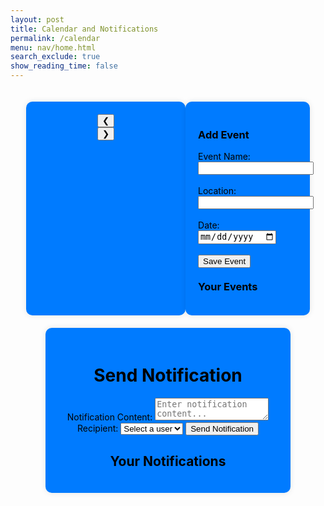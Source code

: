 ```yaml
---
layout: post
title: Calendar and Notifications
permalink: /calendar
menu: nav/home.html
search_exclude: true
show_reading_time: false
---
```


<style>
    .container {
        display: flex;
        justify-content: space-between;
        width: 90%;
        margin: auto;
        padding: 20px;
    }
    .calendar-container {
        width: 60%;
        text-align: center;
        padding: 20px;
        background: #007BFF;
        border-radius: 10px;
        box-shadow: 0 0 10px rgba(0, 0, 0, 0.1);
    }
    .event-container {
        width: 35%;
        padding: 20px;
        background: #007BFF;
        border-radius: 10px;
        box-shadow: 0 0 10px rgba(0, 0, 0, 0.1);
    }
    .calendar-grid {
        display: grid;
        grid-template-columns: repeat(7, 1fr);
        gap: 5px;
        padding: 10px;
    }
    .day-name, .day {
        text-align: center;
        padding: 10px;
        font-size: 16px;
        color: black;
    }
    .day {
        border: 1px solid #ddd;
        cursor: pointer;
        background: #87CEFA;
        border-radius: 5px;
    }
    .day:hover {
        background: #0056b3;
    }
    .event-day {
        background-color: #0056b3;
    }
    .event-item {
        background: #87CEFA;
        padding: 10px;
        margin: 5px 0;
        border-radius: 5px;
        box-shadow: 0 0 5px rgba(0, 0, 0, 0.1);
    }
    .notifications-container {
        width: 70%;
        margin: auto;
        text-align: center;
        padding: 20px;
        background: #007BFF;
        border-radius: 10px;
        box-shadow: 0 0 10px rgba(0, 0, 0, 0.1);
    }
</style>

<div class="container">
    <!-- Calendar Section -->
    <div class="calendar-container">
        <div class="calendar-header">
            <button id="prev-month" onclick="changeMonth(-1)">&#10094;</button>
            <div class="month-year" id="month-year"></div>
            <button id="next-month" onclick="changeMonth(1)">&#10095;</button>
        </div>
        <div class="calendar-grid" id="calendar-days"></div>
    </div>
    <!-- Event Form & List -->
    <div class="event-container">
        <h3 style="color: black;">Add Event</h3>
        <form id="eventForm">
            <label for="eventName" style="color: black;">Event Name:</label>
            <input type="text" id="eventName" required><br><br>
            <label for="eventLocation" style="color: black;">Location:</label>
            <input type="text" id="eventLocation" required><br><br>
            <label for="startDate" style="color: black;">Date:</label>
            <input type="date" id="startDate" required><br><br>
            <button type="submit">Save Event</button>
        </form>
        <h3 style="color: black; margin-top: 20px;">Your Events</h3>
        <div id="event-list"></div>
    </div>
</div>

<!-- Notifications Section -->
<div class="notifications-container">
    <h1 class="page-title" style="color: black;">Send Notification</h1>
    <form id="notificationForm">
        <label for="content" style="color: black;">Notification Content:</label>
        <textarea id="content" required placeholder="Enter notification content..."></textarea>
        <label for="recipient_id" style="color: black;">Recipient:</label>
        <select id="recipient_id" required>
            <option value="" disabled selected>Select a user</option>
        </select>
        <button type="submit">Send Notification</button>
    </form>
    <h2 style="color: black;">Your Notifications</h2>
    <div id="notificationsList"></div>
</div>

<script type="module">
  import { pythonURI, fetchOptions } from '{{ site.baseurl }}/assets/js/api/config.js';

  let currentMonth = new Date().getMonth();
  let currentYear = new Date().getFullYear();
  let events = [];

  document.addEventListener('DOMContentLoaded', function() {
      initializeCalendar();
      loadStoredEvents();
  });

  function initializeCalendar() {
      renderCalendar();
  }

  function renderCalendar() {
      const monthYear = document.getElementById("month-year");
      const calendarDays = document.getElementById("calendar-days");
      monthYear.textContent = `${new Date(currentYear, currentMonth).toLocaleString('default', { month: 'long' })} ${currentYear}`;
      calendarDays.innerHTML = "";
      
      const firstDay = new Date(currentYear, currentMonth, 1).getDay();
      const daysInMonth = new Date(currentYear, currentMonth + 1, 0).getDate();
      
      for (let i = 0; i < firstDay; i++) {
          calendarDays.appendChild(document.createElement("div"));
      }
      
      for (let day = 1; day <= daysInMonth; day++) {
          const dayCell = document.createElement("div");
          dayCell.classList.add("day");
          dayCell.textContent = day;
          dayCell.addEventListener("click", () => document.getElementById("startDate").value = `${currentYear}-${String(currentMonth + 1).padStart(2, '0')}-${String(day).padStart(2, '0')}`);
          calendarDays.appendChild(dayCell);
      }
  }

  function changeMonth(direction) {
      currentMonth += direction;
      if (currentMonth < 0) {
          currentMonth = 11;
          currentYear--;
      } else if (currentMonth > 11) {
          currentMonth = 0;
          currentYear++;
      }
      renderCalendar();
  }

  document.getElementById("eventForm").addEventListener("submit", function(event) {
      event.preventDefault();
      
      const eventName = document.getElementById("eventName").value;
      const eventLocation = document.getElementById("eventLocation").value;
      const eventDate = document.getElementById("startDate").value;

      if (!eventName || !eventLocation || !eventDate) {
          alert("Please fill in all fields.");
          return;
      }

      const eventObj = { name: eventName, location: eventLocation, date: eventDate };

      events.push(eventObj);
      localStorage.setItem("events", JSON.stringify(events));

      displayEvents();
      document.getElementById("eventForm").reset();
  });

  function displayEvents() {
      const eventList = document.getElementById("event-list");
      eventList.innerHTML = "";

      events.forEach((event, index) => {
          const eventItem = document.createElement("div");
          eventItem.classList.add("event-item");
          eventItem.innerHTML = `<strong>${event.name}</strong> - ${event.location} (${event.date})
                                 <button onclick="deleteEvent(${index})">Delete</button>`;
          eventList.appendChild(eventItem);
      });
  }

  function deleteEvent(index) {
      events.splice(index, 1);
      localStorage.setItem("events", JSON.stringify(events));
      displayEvents();
  }

  function loadStoredEvents() {
      const storedEvents = localStorage.getItem("events");
      if (storedEvents) {
          events = JSON.parse(storedEvents);
          displayEvents();
      }
  }
</script>
